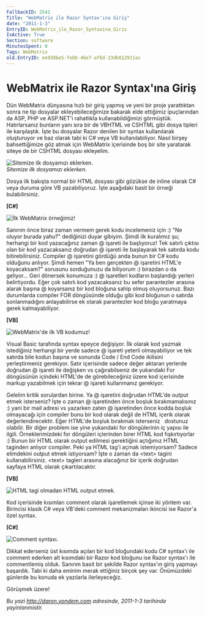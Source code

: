 ```yaml
---
FallbackID: 2541
Title: "WebMatrix ile Razor Syntax'ına Giriş"
date: "2011-1-3"
EntryID: WebMatrix_ile_Razor_Syntaxina_Giris
IsActive: True
Section: software
MinutesSpent: 0
Tags: WebMatrix
old.EntryID: ee938be5-fe8b-46e7-af6d-23db812911ac
---
```

# WebMatrix ile Razor Syntax'ına Giriş
Dün WebMatrix dünyasına hızlı bir giriş yapmış ve yeni bir proje
yarattıktan sonra ne tip dosyalar ekleyebileceğimize bakarak elde
ettiğimiz ipuçlarından da ASP, PHP ve ASP.NET'i rahatlıkla
kullanabildiğimizi görmüştük. Hatırlarsanız bunların yanı sıra bir de
VBHTML ve CSHTML gibi dosya tipleri ile karşılaştık. İşte bu dosyalar
Razor denilen bir syntax kullanılarak oluşturuyor ve baz olarak tabi ki
C\# veya VB kullanılabiliyor. Nasıl birşey bahsettiğimize göz atmak için
WebMatrix içerisinde boş bir site yaratarak siteye de bir CSHTML dosyası
ekleyelim.

![Sitemize ilk dosyamızı
eklerken.](media/WebMatrix_ile_Razor_Syntaxina_Giris/02012011_1.png)\
*Sitemize ilk dosyamızı eklerken.*

Dosya ilk bakışta normal bir HTML dosyası gibi gözükse de inline olarak
C\# veya duruma göre VB yazabiliyoruz. İşte aşağıdaki basit bir örneği
bulabilirsiniz.

**[C\#]**

![İlk WebMatrix
örneğimiz!](media/WebMatrix_ile_Razor_Syntaxina_Giris/02012011_2.png)

Sanırım önce biraz zaman vermem gerek kodu incelemeniz için :) "Ne
oluyor burada yahu?" dediğinizi duyar gibiyim. Şimdi ilk kuralımız şu;
herhangi bir kod yazacağınız zaman @ işareti ile başlıyoruz! Tek satırlı
çıktısı olan bir kod yazacaksanız doğrudan @ işareti ile başlayarak tek
satırda kodu bitirebilirsiniz. Compiler @ işaretini gördüğü anda bunun
bir C\# kodu olduğunu anlıyor. Şimdi hemen "Ya ben gerçekten @ işaretini
HTML'e koyacaksam?" sorusunu sorduğunuzu da biliyorum :) birazdan o da
geliyor... Geri dönersek konumuza :) @ işaretleri kodların başlandığı
yerleri belirtiyordu. Eğer çok satırlı kod yazacaksanız bu sefer
parantezler arasına alarak başına @ koyarsanız bir kod bloğuna sahip
olmuş oluyorsunuz. Bazı durumlarda compiler FOR döngüsünde olduğu gibi
kod bloğunun o satırda sonlanmadığını anlayabilirse ek olarak
parantezler kod bloğu yaratmaya gerek kalmayabiliyor.

**[VB]**

![WebMatrix'de ilk VB
kodumuz!](media/WebMatrix_ile_Razor_Syntaxina_Giris/02012011_3.png)

Visual Basic tarafında syntax epeyce değişiyor. İlk olarak kod yazmak
istediğiniz herhangi bir yerde sadece @ işareti yeterli olmayabiliyor ve
tek satırda bile kodun başına ve sonunda Code / End Code ikilisini
yerleştirmeniz gerekiyor. Satır içerisinde sadece değer aktaran yerlerde
doğrudan @ işareti ile değişken vs çağırabilseniz de yukarıdaki For
döngüsünün içindeki HTML'de de görebileceğiniz üzere kod içerisinde
markup yazabilmek için tekrar @ işareti kullanmanız gerekiyor.

Gelelim kritik sorulardan birine. Ya @ işaretini doğrudan HTML'de output
etmek isterseniz? İşte o zaman @ işaretinden önce boşluk
bırakmamalısınız :) yani bir mail adresi vs yazarken zaten @ işaretinden
önce kodda boşluk olmayacağı için compiler bunu bir kod olarak değil de
HTML içerik olarak değerlendirecektir. Eğer HTML'de boşluk bırakmak
isterseniz &nbsp; dostunuz olabilir. Bir diğer problem ise yine
yukarıdaki for döngülerinin iç yapısı ile ilgili. Örneklerimizdeki for
döngüleri içlerinden birer HTML kod fışkırtıyorlar :) Bunun bir HTML
olarak output edilmesi gerektiğini açtığımız HTML taginden anlıyor
compiler. Peki ya HTML tag'i açmak istemiyorsam? Sadece elimdekini
output etmek istiyorsam? İşte o zaman da \<text\> tagini
kullanabilirsiniz. \<text\> tagleri arasına alacağınız bir içerik
doğrudan sayfaya HTML olarak çıkartılacaktır.

**[VB]**

![HTML tagi olmadan HTML output
etmek.](media/WebMatrix_ile_Razor_Syntaxina_Giris/02012011_4.png)

Kod içerisinde kısımları comment olarak işaretlemek içinse iki yöntem
var. Birincisi klasik C\# veya VB'deki comment mekanizmaları ikincisi
ise Razor'a özel syntax.

**[C\#]**

![Comment
syntaxı.](media/WebMatrix_ile_Razor_Syntaxina_Giris/02012011_5.png)

Dikkat ederseniz üst kısımda açılan bir kod bloğundaki kodu C\# syntax'ı
ile comment ederken alt kısımdaki bir Razor kod bloğunu ise Razor
syntax'ı ile commentlemiş olduk. Sanırım basit bir şekilde Razor
syntax'ın giriş yapmayı başardık. Tabi ki daha eminim merak ettiğiniz
birçok şey var. Önümüzdeki günlerde bu konuda ek yazılarla
ilerleyeceğiz.

Görüşmek üzere!



*Bu yazi http://daron.yondem.com adresinde, 2011-1-3 tarihinde yayinlanmistir.*
